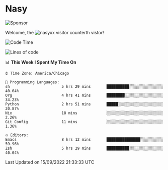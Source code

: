 # Nasy

<!--
<p align="center">
<img height="200" src="https://github-readme-stats.vercel.app/api?username=nasyxx&count_private=true&show_icons=true&theme=dracula&include_all_commits=true"/>
<img height="200" src="https://github-readme-stats.vercel.app/api/top-langs/?username=nasyxx&theme=dracula&hide=html,jupyter+notebook&count_private=true&show_icons=true"/>
</p>

  
----------------
-->

![Sponsor](https://img.shields.io/static/v1.svg?label=Sponsor&message=%E2%9D%A4&logo=GitHub&style=flat&color=pink)
 
Welcome, the ![nasyxx visitor counter](https://count.getloli.com/get/@nasyxx?theme=rule34)th vistor!
 
<!--START_SECTION:waka-->
![Code Time](http://img.shields.io/badge/Code%20Time-2%2C631%20hrs%2035%20mins-blue)

![Lines of code](https://img.shields.io/badge/From%20Hello%20World%20I%27ve%20Written-5%20Million%20lines%20of%20code-blue)

📊 **This Week I Spent My Time On** 

```text
⌚︎ Time Zone: America/Chicago

💬 Programming Languages: 
sh                       5 hrs 29 mins       ██████████░░░░░░░░░░░░░░░   40.04% 
Org                      4 hrs 41 mins       ████████░░░░░░░░░░░░░░░░░   34.23% 
Python                   2 hrs 51 mins       █████░░░░░░░░░░░░░░░░░░░░   20.87% 
Nix                      18 mins             ░░░░░░░░░░░░░░░░░░░░░░░░░   2.26% 
Git Config               11 mins             ░░░░░░░░░░░░░░░░░░░░░░░░░   1.36%

🔥 Editors: 
Emacs                    8 hrs 12 mins       ███████████████░░░░░░░░░░   59.96% 
Zsh                      5 hrs 29 mins       ██████████░░░░░░░░░░░░░░░   40.04%

```


 Last Updated on 15/09/2022 21:33:33 UTC
<!--END_SECTION:waka-->

<!-- ![visitors](https://visitor-badge.laobi.icu/badge?page_id=nasyxx.nasyxx) -->
